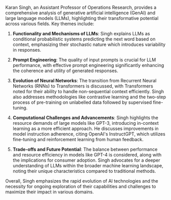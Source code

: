 Karan Singh, an Assistant Professor of Operations Research, provides a comprehensive analysis of generative artificial intelligence (GenAI) and large language models (LLMs), highlighting their transformative potential across various fields. Key themes include:

1. **Functionality and Mechanisms of LLMs**: Singh explains LLMs as conditional probabilistic systems predicting the next word based on context, emphasizing their stochastic nature which introduces variability in responses.

2. **Prompt Engineering**: The quality of input prompts is crucial for LLM performance, with effective prompt engineering significantly enhancing the coherence and utility of generated responses.

3. **Evolution of Neural Networks**: The transition from Recurrent Neural Networks (RNNs) to Transformers is discussed, with Transformers noted for their ability to handle non-sequential context efficiently. Singh also addresses methodologies like contrastive learning and the two-step process of pre-training on unlabelled data followed by supervised fine-tuning.

4. **Computational Challenges and Advancements**: Singh highlights the resource demands of large models like GPT-3, introducing in-context learning as a more efficient approach. He discusses improvements in model instruction adherence, citing OpenAI's InstructGPT, which utilizes fine-tuning and reinforcement learning from human feedback.

5. **Trade-offs and Future Potential**: The balance between performance and resource efficiency in models like GPT-4 is considered, along with the implications for consumer adoption. Singh advocates for a deeper understanding of LLMs within the broader machine learning landscape, noting their unique characteristics compared to traditional methods.

Overall, Singh emphasizes the rapid evolution of AI technologies and the necessity for ongoing exploration of their capabilities and challenges to maximize their impact in various domains.